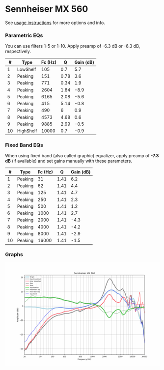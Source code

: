 # Sennheiser MX 560
See [usage instructions](https://github.com/jaakkopasanen/AutoEq#usage) for more options and info.

### Parametric EQs
You can use filters 1-5 or 1-10. Apply preamp of -6.3 dB or -6.3 dB, respectively.

|   # | Type      |   Fc (Hz) |    Q |   Gain (dB) |
|-----|-----------|-----------|------|-------------|
|   1 | LowShelf  |       105 | 0.7  |         5.7 |
|   2 | Peaking   |       151 | 0.78 |         3.6 |
|   3 | Peaking   |       771 | 0.34 |         1.9 |
|   4 | Peaking   |      2604 | 1.84 |        -8.9 |
|   5 | Peaking   |      6165 | 2.08 |        -5.6 |
|   6 | Peaking   |       415 | 5.14 |        -0.8 |
|   7 | Peaking   |       490 | 6    |         0.9 |
|   8 | Peaking   |      4573 | 4.68 |         0.6 |
|   9 | Peaking   |      9885 | 2.99 |        -0.5 |
|  10 | HighShelf |     10000 | 0.7  |        -0.9 |

### Fixed Band EQs
When using fixed band (also called graphic) equalizer, apply preamp of **-7.3 dB** (if available) and set gains manually with these parameters.

|   # | Type    |   Fc (Hz) |    Q |   Gain (dB) |
|-----|---------|-----------|------|-------------|
|   1 | Peaking |        31 | 1.41 |         6.2 |
|   2 | Peaking |        62 | 1.41 |         4.4 |
|   3 | Peaking |       125 | 1.41 |         4.7 |
|   4 | Peaking |       250 | 1.41 |         2.3 |
|   5 | Peaking |       500 | 1.41 |         1.2 |
|   6 | Peaking |      1000 | 1.41 |         2.7 |
|   7 | Peaking |      2000 | 1.41 |        -4.3 |
|   8 | Peaking |      4000 | 1.41 |        -4.2 |
|   9 | Peaking |      8000 | 1.41 |        -2.9 |
|  10 | Peaking |     16000 | 1.41 |        -1.5 |

### Graphs
![](./Sennheiser%20MX%20560.png)
